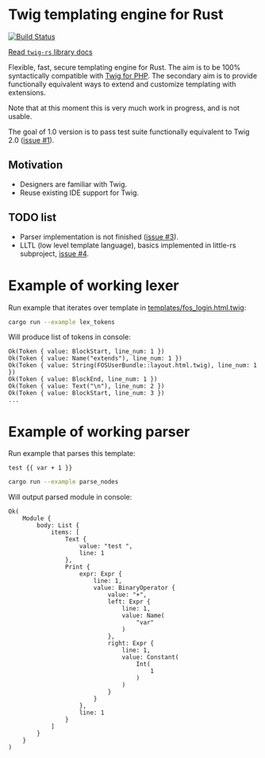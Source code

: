 # Twig templating engine for Rust

[![Build Status](https://travis-ci.org/Nercury/twig-rs.svg)](https://travis-ci.org/Nercury/twig-rs)

[Read `twig-rs` library docs](http://nercury.github.io/twig-rs)

Flexible, fast, secure templating engine for Rust.
The aim is to be 100% syntactically compatible with [Twig for PHP][twig-for-php].
The secondary aim is to provide functionally equivalent ways to extend
and customize templating with extensions.

Note that at this moment this is very much work in progress, and is not usable.

The goal of 1.0 version is to pass test suite functionally equivalent to Twig 2.0 ([issue #1](https://github.com/Nercury/twig-rs/issues/1)).

[twig-for-php]: http://twig.sensiolabs.org/

## Motivation

- Designers are familiar with Twig.
- Reuse existing IDE support for Twig.

## TODO list

- Parser implementation is not finished ([issue #3](https://github.com/Nercury/twig-rs/issues/3)).
- LLTL (low level template language), basics implemented in little-rs subproject, [issue #4](https://github.com/Nercury/twig-rs/issues/4).

# Example of working lexer

Run example that iterates over template in [templates/fos_login.html.twig][tmp]:

```bash
cargo run --example lex_tokens
```

Will produce list of tokens in console:

```
Ok(Token { value: BlockStart, line_num: 1 })
Ok(Token { value: Name("extends"), line_num: 1 })
Ok(Token { value: String(FOSUserBundle::layout.html.twig), line_num: 1 })
Ok(Token { value: BlockEnd, line_num: 1 })
Ok(Token { value: Text("\n"), line_num: 2 })
Ok(Token { value: BlockStart, line_num: 3 })
...
```

# Example of working parser

Run example that parses this template:

```twig
test {{ var + 1 }}
```

```bash
cargo run --example parse_nodes
```

Will output parsed module in console:

```
Ok(
    Module {
        body: List {
            items: [
                Text {
                    value: "test ",
                    line: 1
                },
                Print {
                    expr: Expr {
                        line: 1,
                        value: BinaryOperator {
                            value: "+",
                            left: Expr {
                                line: 1,
                                value: Name(
                                    "var"
                                )
                            },
                            right: Expr {
                                line: 1,
                                value: Constant(
                                    Int(
                                        1
                                    )
                                )
                            }
                        }
                    },
                    line: 1
                }
            ]
        }
    }
)
```

[tmp]: https://github.com/Nercury/twig-rs/blob/master/templates/fos_login.html.twig
